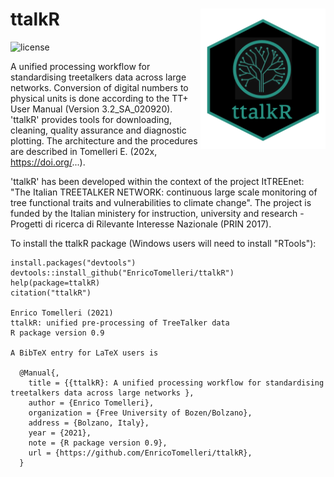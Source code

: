 ttalkR <img src="logo_ttalkr.png" width="200" align="right"/>
======================================================================================================
![license](https://img.shields.io/badge/Licence-GPL--3-blue.svg) 


A unified processing workflow for standardising treetalkers data across large networks. Conversion of digital numbers to physical units is done according to the TT+ User Manual (Version 3.2_SA_020920). 'ttalkR' provides tools for downloading, cleaning, quality assurance and diagnostic plotting. The architecture and the procedures are described in Tomelleri E. (202x, https://doi.org/...).

'ttalkR' has been developed within the context of the project ItTREEnet: "The Italian TREETALKER NETWORK: continuous large scale monitoring of tree functional traits and vulnerabilities to climate change". The project is funded by the Italian ministery for instruction, university and research - Progetti di ricerca di Rilevante Interesse Nazionale (PRIN 2017).

To install the ttalkR package (Windows users will need to install "RTools"):
```{r, eval = F}
install.packages("devtools")
devtools::install_github("EnricoTomelleri/ttalkR")
help(package=ttalkR)
citation("ttalkR")

Enrico Tomelleri (2021)
ttalkR: unified pre-processing of TreeTalker data 
R package version 0.9

A BibTeX entry for LaTeX users is

  @Manual{,
    title = {{ttalkR}: A unified processing workflow for standardising treetalkers data across large networks },
    author = {Enrico Tomelleri},
    organization = {Free University of Bozen/Bolzano},
    address = {Bolzano, Italy},
    year = {2021},
    note = {R package version 0.9},
    url = {https://github.com/EnricoTomelleri/ttalkR},
  }

```
